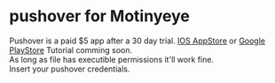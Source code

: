 # pushover for Motinyeye 
Pushover is a paid $5 app after a 30 day trial. [IOS AppStore](https://apps.apple.com/us/app/pushover-notifications/id506088175) or [Google PlayStore](https://play.google.com/store/apps/details?id=net.superblock.pushover)
Tutorial comming soon. <br />
As long as file has executible permissions it'll work fine. <br />
Insert your pushover credentials.
